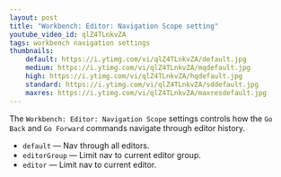 ```yaml
---
layout: post
title: "Workbench: Editor: Navigation Scope setting"
youtube_video_id: qlZ4TLnkvZA
tags: workbench navigation settings
thumbnails:
    default: https://i.ytimg.com/vi/qlZ4TLnkvZA/default.jpg
    medium: https://i.ytimg.com/vi/qlZ4TLnkvZA/mqdefault.jpg
    high: https://i.ytimg.com/vi/qlZ4TLnkvZA/hqdefault.jpg
    standard: https://i.ytimg.com/vi/qlZ4TLnkvZA/sddefault.jpg
    maxres: https://i.ytimg.com/vi/qlZ4TLnkvZA/maxresdefault.jpg
---
```


The `Workbench: Editor: Navigation Scope` settings controls how the `Go Back` and `Go Forward` commands navigate through editor history.

- `default` — Nav through all editors.
- `editorGroup` — Limit nav to current editor group.
- `editor` — Limit nav to current editor.